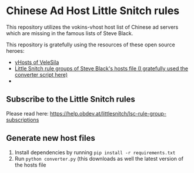 # Chinese Ad Host Little Snitch rules

This repository utilizes the vokins-vhost host list of Chinese ad servers which are missing in the famous lists of Steve Black.

This repository is gratefully using the resources of these open source heroes:
- [yHosts of VeleSila](https://github.com/VeleSila/yhosts/)
- [Little Snitch rule groups of Steve Black's hosts file (I gratefully used the converter script here)](https://github.com/naveednajam/Little-Snitch---Rule-Groups)
-

## Subscribe to the Little Snitch rules
Please read here: https://help.obdev.at/littlesnitch/lsc-rule-group-subscriptions

## Generate new host files
1. Install dependencies by running `pip install -r requirements.txt`
2. Run `python converter.py` (this downloads as well the latest version of the hosts file
